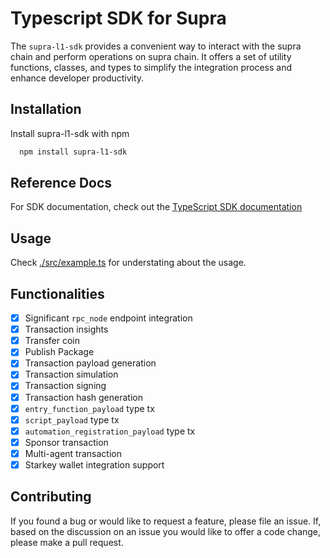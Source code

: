 # Typescript SDK for Supra

The `supra-l1-sdk` provides a convenient way to interact with the supra chain and perform operations on supra chain. It offers a set of utility functions, classes, and types to simplify the integration process and enhance developer productivity.

## Installation

Install supra-l1-sdk with npm

```bash
  npm install supra-l1-sdk
```

## Reference Docs

For SDK documentation, check out the [TypeScript SDK documentation](https://sdk-docs.supra.com/index.html)

## Usage

Check [./src/example.ts](https://github.com/Entropy-Foundation/supra-l1-sdk/blob/master/src/example.ts) for understating about the usage.

## Functionalities

- [x] Significant `rpc_node` endpoint integration
- [x] Transaction insights
- [x] Transfer coin
- [x] Publish Package
- [X] Transaction payload generation
- [X] Transaction simulation
- [X] Transaction signing
- [X] Transaction hash generation
- [X] `entry_function_payload` type tx
- [X] `script_payload` type tx
- [X] `automation_registration_payload` type tx
- [X] Sponsor transaction
- [X] Multi-agent transaction
- [X] Starkey wallet integration support

## Contributing

If you found a bug or would like to request a feature, please file an issue. If, based on the discussion on an issue you would like to offer a code change, please make a pull request.

